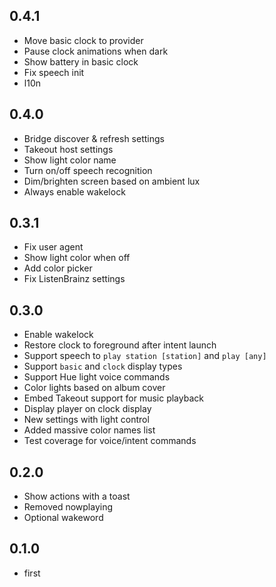 ## 0.4.1

- Move basic clock to provider
- Pause clock animations when dark
- Show battery in basic clock
- Fix speech init
- l10n

## 0.4.0

- Bridge discover & refresh settings
- Takeout host settings
- Show light color name
- Turn on/off speech recognition
- Dim/brighten screen based on ambient lux
- Always enable wakelock

## 0.3.1

- Fix user agent
- Show light color when off
- Add color picker
- Fix ListenBrainz settings

## 0.3.0

- Enable wakelock
- Restore clock to foreground after intent launch
- Support speech to `play station [station]` and `play [any]`
- Support `basic` and `clock` display types
- Support Hue light voice commands
- Color lights based on album cover
- Embed Takeout support for music playback
- Display player on clock display
- New settings with light control
- Added massive color names list
- Test coverage for voice/intent commands

## 0.2.0

- Show actions with a toast
- Removed nowplaying
- Optional wakeword

## 0.1.0

- first
